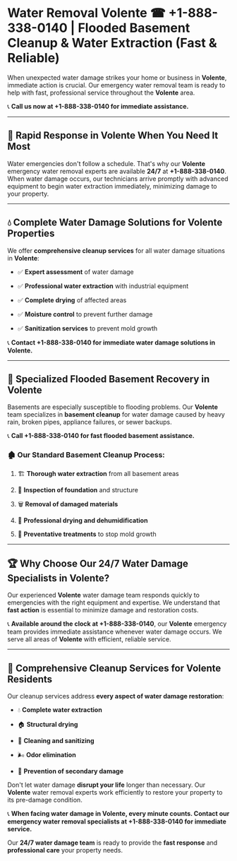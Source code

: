 # Water Removal Volente ☎ +1-888-338-0140 | Flooded Basement Cleanup & Water Extraction (Fast & Reliable)

When unexpected water damage strikes your home or business in **Volente**, immediate action is crucial. Our emergency water removal team is ready to help with fast, professional service throughout the **Volente** area. 

📞 **Call us now at +1-888-338-0140 for immediate assistance.**
---
## 🚀 Rapid Response in Volente When You Need It Most
Water emergencies don't follow a schedule. That's why our **Volente** emergency water removal experts are available **24/7** at **+1-888-338-0140**. When water damage occurs, our technicians arrive promptly with advanced equipment to begin water extraction immediately, minimizing damage to your property.
---
## 💧 Complete Water Damage Solutions for Volente Properties
We offer **comprehensive cleanup services** for all water damage situations in **Volente**:
- ✅ **Expert assessment** of water damage  
- ✅ **Professional water extraction** with industrial equipment  
- ✅ **Complete drying** of affected areas  
- ✅ **Moisture control** to prevent further damage  
- ✅ **Sanitization services** to prevent mold growth  
📞 **Contact +1-888-338-0140 for immediate water damage solutions in Volente.**
---
## 🌊 Specialized Flooded Basement Recovery in Volente
Basements are especially susceptible to flooding problems. Our **Volente** team specializes in **basement cleanup** for water damage caused by heavy rain, broken pipes, appliance failures, or sewer backups. 
📞 **Call +1-888-338-0140 for fast flooded basement assistance.**
### 🏚️ Our Standard Basement Cleanup Process:
1. 🏗️ **Thorough water extraction** from all basement areas  
2. 🔎 **Inspection of foundation** and structure  
3. 🗑️ **Removal of damaged materials**  
4. 💨 **Professional drying and dehumidification**  
5. 🚫 **Preventative treatments** to stop mold growth  
---
## 🏆 Why Choose Our 24/7 Water Damage Specialists in Volente?
Our experienced **Volente** water damage team responds quickly to emergencies with the right equipment and expertise. We understand that **fast action** is essential to minimize damage and restoration costs.
📞 **Available around the clock at +1-888-338-0140**, our **Volente** emergency team provides immediate assistance whenever water damage occurs. We serve all areas of **Volente** with efficient, reliable service.
---
## 🧹 Comprehensive Cleanup Services for Volente Residents
Our cleanup services address **every aspect of water damage restoration**:
- 💧 **Complete water extraction**  
- 🏠 **Structural drying**  
- 🧼 **Cleaning and sanitizing**  
- 🌬️ **Odor elimination**  
- 🚫 **Prevention of secondary damage**  
Don't let water damage **disrupt your life** longer than necessary. Our **Volente** water removal experts work efficiently to restore your property to its pre-damage condition.
📞 **When facing water damage in Volente, every minute counts. Contact our emergency water removal specialists at +1-888-338-0140 for immediate service.**
Our **24/7 water damage team** is ready to provide the **fast response** and **professional care** your property needs.

